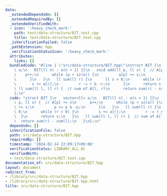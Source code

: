 ```yaml
---
data:
  _extendedDependsOn: []
  _extendedRequiredBy: []
  _extendedVerifiedWith:
  - icon: ':heavy_check_mark:'
    path: test/data-structure/BIT.test.cpp
    title: test/data-structure/BIT.test.cpp
  _isVerificationFailed: false
  _pathExtension: hpp
  _verificationStatusIcon: ':heavy_check_mark:'
  attributes:
    links: []
  bundledCode: "#line 1 \"src/data-structure/BIT.hpp\"\nstruct BIT {\n   vector<ll>\
    \ a;\n   BIT(ll n) : a(n + 1) {}\n   void add(ll p, ll x) {  // A[p] += x\n  \
    \    p++;\n      while (p < sz(a)) {\n         a[p] += x;\n         p += p & -p;\n\
    \      }\n   }\n   ll sum(ll r) {\n      ll s = 0;\n      while (r > 0) {\n  \
    \       s += a[r];\n         r -= r & -r;\n      }\n      return s;\n   }\n  \
    \ ll sum(ll l, ll r) {  // sum of A[l, r)\n      return sum(r) - sum(l);\n   }\n\
    };\n"
  code: "struct BIT {\n   vector<ll> a;\n   BIT(ll n) : a(n + 1) {}\n   void add(ll\
    \ p, ll x) {  // A[p] += x\n      p++;\n      while (p < sz(a)) {\n         a[p]\
    \ += x;\n         p += p & -p;\n      }\n   }\n   ll sum(ll r) {\n      ll s =\
    \ 0;\n      while (r > 0) {\n         s += a[r];\n         r -= r & -r;\n    \
    \  }\n      return s;\n   }\n   ll sum(ll l, ll r) {  // sum of A[l, r)\n    \
    \  return sum(r) - sum(l);\n   }\n};\n"
  dependsOn: []
  isVerificationFile: false
  path: src/data-structure/BIT.hpp
  requiredBy: []
  timestamp: '2024-02-14 22:09:17+09:00'
  verificationStatus: LIBRARY_ALL_AC
  verifiedWith:
  - test/data-structure/BIT.test.cpp
documentation_of: src/data-structure/BIT.hpp
layout: document
redirect_from:
- /library/src/data-structure/BIT.hpp
- /library/src/data-structure/BIT.hpp.html
title: src/data-structure/BIT.hpp
---
```

